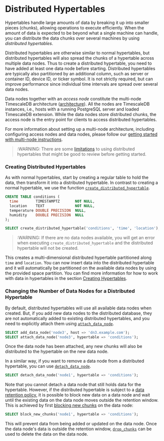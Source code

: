 # Distributed Hypertables

Hypertables handle large amounts of data by breaking it up into
smaller pieces (chunks), allowing operations to execute
efficiently. When the amount of data is expected to be beyond what a
single machine can handle, you can distribute the data chunks over
several machines by using *distributed hypertables*.

Distributed hypertables are otherwise similar to normal hypertables, but
distributed hypertables will also spread the chunks of a hypertable across
multiple data nodes. Thus to create a distributed hypertable, you need to have
added at least one data node before starting. Distributed hypertables are
typically also partitioned by an additional column, such as server or container
ID, device ID, or ticker symbol. It is not strictly required, but can improve
performance since individual time intervals are spread over several data nodes.

Data nodes together with an *access node* constitute the
multi-node TimescaleDB architecture
([architecture][]). All the nodes are TimescaleDB instances,
i.e., hosts with a running PostgreSQL server and loaded TimescaleDB extension.
While the data nodes store distributed chunks, the access node is
the entry point for clients to access distributed hypertables.

For more information about setting up a multi-node architecture, including
configuring access nodes and data nodes, please follow our [getting started
with multi-node instructions][getting-started-multi-node].

>:WARNING: There are some [limitations][distributed-hypertable-limitations] to
using distributed hypertables that might be good to review before getting
started.

### Creating Distributed Hypertables [](create)

As with normal hypertables, start by creating a regular
table to hold the data, then transform it into a distributed
hypertable. In contrast to creating a normal hypertable, we use
the function
[`create_distributed_hypertable`][create_distributed_hypertable].

```sql
CREATE TABLE conditions (
  time        TIMESTAMPTZ       NOT NULL,
  location    TEXT              NOT NULL,
  temperature DOUBLE PRECISION  NULL,
  humidity    DOUBLE PRECISION  NULL
);

SELECT create_distributed_hypertable('conditions', 'time', 'location');
```

>:WARNING: If there are no data nodes available, you will get an error
>when executing `create_distributed_hypertable` and the distributed
>hypertable will not be created.

This creates a multi-dimensional distributed hypertable
partitioned along `time` and `location`.
You can now insert data into the distributed hypertable and
it will automatically be partitioned on the available data nodes
by using the provided space partition. You
can find more information for how to work with data in hypertables in the
section [Creating Hypertables][creating-hypertables].

### Changing the Number of Data Nodes for a Distributed Hypertable [](changing-data-nodes)

By default, distributed hypertables will use all available data nodes when
created. But, if you add new data nodes to the distributed database, they are
not automatically added to existing distributed hypertables, and you need to
explicitly attach them using [`attach_data_node`][attach_data_node].

```sql
SELECT add_data_node('node3', host => 'dn3.example.com');
SELECT attach_data_node('node3', hypertable => 'conditions');
```

Once the data node has been attached, any new chunks will also be
distributed to the hypertable on the new data node.

In a similar way, if you want to remove a data node from a distributed
hypertable, you can use [`detach_data_node`][detach_data_node].

```sql
SELECT detach_data_node('node1', hypertable => 'conditions');
```

Note that you cannot detach a data node that still holds data for the
hypertable. However, if the distributed hypertable is subject to a
[data retention policy][data-retention], it is possible to block new data
on a data node and wait until the existing data on the data node moves
outside the retention window. This is achieved by first
[blocking new chunks][block_new_chunks] on the data node:

```sql
SELECT block_new_chunks('node1', hypertable => 'conditions');
```

This will prevent data from being added or updated on the data node. Once
the data node's data is outside the retention window,
[`drop_chunks`][drop_chunks] can be used to delete the data on the data
node.

[getting-started-multi-node]: /getting-started/setup-multi-node
[add_data_node]: /api#add_data_node
[drop_chunks]: /api#drop_chunks
[block_new_chunks]: /api#block_new_chunks
[architecture]: /introduction/architecture#single-node-vs-clustering
[attach_data_node]: /api#attach_data_node
[create_distributed_hypertable]: /api#create_distributed_hypertable
[creating-hypertables]: /getting-started/creating-hypertables
[delete_data_node]: /api#delete_data_node
[detach_data_node]: /api#detach_data_node
[data-retention]: /using-timescaledb/data-retention
[distributed-hypertable-limitations]: /using-timescaledb/limitations#distributed-hypertable-limitations
[contact]: https://www.timescale.com/contact
[slack]: https://slack.timescale.com/
